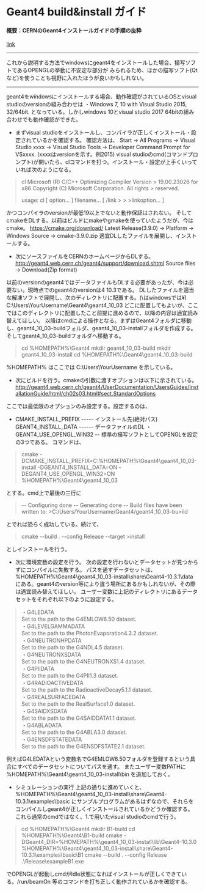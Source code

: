 # Geant4 build&install ガイド

#### 概要：CERNのGeant4インストールガイドの手順の抜粋
[link](http://geant4.web.cern.ch/geant4/UserDocumentation/UsersGuides/InstallationGuide/html/index.html)  
***
これから説明する方法でwindowsにgeant4をインストールした場合、描写ソフトであるOPENGLの挙動に不安定な部分が
みられるため、ほかの描写ソフト(Qtなど)を使うことも視野に入れたほうが良いかもしれない。
***

geant4をwindowsにインストールする場合、動作確認がされているOSとvisual studioのversionの組み合わせは
・Windows 7, 10 with Visual Studio 2015, 32/64bit.
となっている。しかしwindows 10とvisual studio 2017 64bitの組み合わせでも動作確認ができた。

* まずvisual studioをインストールし、コンパイラが正しくインストール・設定されているかを確認する。
確認方法は、
Start → All Programs → Visual Studio xxxx → Visual Studio Tools → Developer Command Prompt for VSxxxx. (xxxxはversionを示す。例2015)
visual studioのcmd(コマンドプロンプト)が開いたら、clコマンドを打つ。インストール・設定が上手くいっていれば次のようになる。

> cl
> Microsoft (R) C/C++ Optimizing Compiler Version > 19.00.23026 for x86
> Copyright (C) Microsoft Corporation.  All rights > reserved.
>
> usage: cl [ option... ] filename... [ /link > > >linkoption... ]

かつコンパイラのversionが最低19以上でないと動作保証はされない。
そしてcmakeをDLする。以前はビルドにmakeやgmakeを使っていたようだが、今はcmake。
https://cmake.org/download/
  Latest Release(3.9.0) → Platform → Windows Source → cmake-3.9.0.zip
適宜DLしたファイルを展開し、インストールする。

* 次にソースファイルをCERNのホームページからDLする。
http://geant4.web.cern.ch/geant4/support/download.shtml
  Source files → Download(Zip format)

以前のversionのgeant4ではデータファイルもDLする必要があったが、今は必要ない。現時点でのgeant4のversionは4 10.3である。
DLしたファイルを適当な解凍ソフトで展開し、次のディレクトリに配置する。(\はwindowsでは¥)
C:\Users\YourUsername\Geant4\geant4_10_03
どこに配置してもよいが、ここではこのディレクトリに配置したこと前提に進めるので、以降の内容は適宜読み替えてほしい。
以降はcmdによる操作となる。まずはGeant4フォルダに移動し、geant4_10_03-buildフォルダ、geant4_10_03-installフォルダを作成する。
そしてgeant4_10_03-buildフォルダへ移動する。
> cd %HOMEPATH%\Geant4
> mkdir geant4_10_03-build
> mkdir geant4_10_03-install
> cd %HOMEPATH%\Geant4\geant4_10_03-build

%HOMEPATH% はここでは C:\Users\YourUsername を示している。

* 次にビルドを行う。cmakeの引数に渡すオプションは以下に示されている。
http://geant4.web.cern.ch/geant4/UserDocumentation/UsersGuides/InstallationGuide/html/ch02s03.html#sect.StandardOptions

ここでは最低限のオプションのみ設定する。設定するのは、

* CMAKE_INSTALL_PREFIX ----- インストール先(絶対パス)
GEANT4_INSTALL_DATA ------ データファイルのDL
  ・GEANT4_USE_OPENGL_WIN32 -- 標準の描写ソフトとしてOPENGLを設定  
の3つである。
コマンドは、

> cmake -DCMAKE_INSTALL_PREFIX=C:%HOMEPATH%\Geant4\geant4_10_03-install -DGEANT4_INSTALL_DATA=ON -DEGANT4_USE_OPENGL_WIN32=ON %HOMEPATH%\Geant4\geant4_10_03

とする。cmd上で最後の三行に
>-- Configuring done
>-- Generating done
>-- Build files have been written to: >C:/Users/YourUsername/Geant4/geant4_10_03-bu>ild

とでれば恐らく成功している。続けて、
> cmake --build . --config Release --target >install

としインストールを行う。

* 次に環境変数の設定を行う。
次の設定を行わないとデータセットが見つからずにコンパイルに失敗する。
パスを通すデータセットは、
 %HOMEPATH%\Geant4\geant4_10_03-install\share\Geant4-10.3.1\data
にある。geant4のversion等により違う場所にあるかもしれないが、その際は適宜読み替えてほしい。
ユーザー変数に上記のディレクトリにあるデータセットをそれぞれ以下のように設定する。

>・G4LEDATA  
>Set to the path to the G4EMLOW6.50 dataset.  
>・G4LEVELGAMMADATA  
>Set to the path to the PhotonEvaporation4.3.2 dataset.  
>・G4NEUTRONHPDATA  
>Set to the path to the G4NDL4.5 dataset.  
>・G4NEUTRONXSDATA  
>Set to the path to the G4NEUTRONXS1.4 dataset.  
>・G4PIIDATA  
>Set to the path to the G4PII1.3 dataset.  
>・G4RADIOACTIVEDATA  
>Set to the path to the RadioactiveDecay5.1.1 dataset.  
>・G4REALSURFACEDATA  
>Set to the path to the RealSurface1.0 dataset.  
>・G4SAIDXSDATA  
>Set to the path to the G4SAIDDATA1.1 dataset.  
>・G4ABLADATA  
>Set to the path to the G4ABLA3.0 dataset.  
>・G4ENSDFSTATEDATA  
>Set to the path to the G4ENSDFSTATE2.1 dataset.  

例えばG4LEDATAという変数名でG4EMLOW6.50フォルダを登録するという具合にすべてのデータセットについてパスを通す。
またユーザー変数PATHに
  %HOMEPATH%\Geant4\geant4_10_03-install\bin
を追加しておく。

* シミュレーションの実行
上記の通りに進めていくと、
  %HOMEPATH%\Geant4\geant4_10_03-install\share\Geant4-10.3.1\examples\basic
にサンプルプログラムがあるはずなので、それらをコンパイルしgeant4が正しくインストールされているかどうか確認する。
これら通常のcmdではなく、1.で用いたvisual studioのcmdで行う。

> cd %HOMEPATH%\Geant4
> mkdir B1-build
> cd %HOMEPATH%\Geant4\B1-build
> cmake -DGeant4_DIR=%HOMEPATH%\geant4_10_03-install\lib\Geant4-10.3.0 %HOMEPATH%\Geant4\geant4_10_03-install\share\Geant4-10.3.1\examples\basic\B1
  > cmake --build . --config Release
  >.\Release\exampleB1.exe

でOPENGLが起動しcmdがIdle状態になればインストールが正しくできている。/run/beamOn 等のコマンドを打ち正しく動作されているかを確認する。
